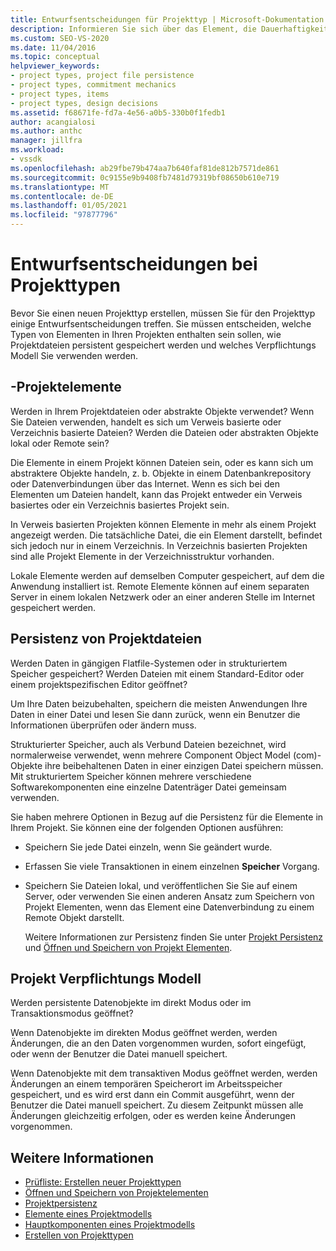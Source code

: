 ```yaml
---
title: Entwurfsentscheidungen für Projekttyp | Microsoft-Dokumentation
description: Informieren Sie sich über das Element, die Dauerhaftigkeit von Projektdateien und die Verpflichtungen, die Sie vor der Erweiterung von Visual Studio durch Erstellen eines neuen Projekt Typs treffen müssen.
ms.custom: SEO-VS-2020
ms.date: 11/04/2016
ms.topic: conceptual
helpviewer_keywords:
- project types, project file persistence
- project types, commitment mechanics
- project types, items
- project types, design decisions
ms.assetid: f68671fe-fd7a-4e56-a0b5-330b0f1fedb1
author: acangialosi
ms.author: anthc
manager: jillfra
ms.workload:
- vssdk
ms.openlocfilehash: ab29fbe79b474aa7b640faf81de812b7571de861
ms.sourcegitcommit: 0c9155e9b9408fb7481d79319bf08650b610e719
ms.translationtype: MT
ms.contentlocale: de-DE
ms.lasthandoff: 01/05/2021
ms.locfileid: "97877796"
---
```

# <a name="project-type-design-decisions"></a>Entwurfsentscheidungen bei Projekttypen
Bevor Sie einen neuen Projekttyp erstellen, müssen Sie für den Projekttyp einige Entwurfsentscheidungen treffen. Sie müssen entscheiden, welche Typen von Elementen in Ihren Projekten enthalten sein sollen, wie Projektdateien persistent gespeichert werden und welches Verpflichtungs Modell Sie verwenden werden.

## <a name="project-items"></a>-Projektelemente
 Werden in Ihrem Projektdateien oder abstrakte Objekte verwendet? Wenn Sie Dateien verwenden, handelt es sich um Verweis basierte oder Verzeichnis basierte Dateien? Werden die Dateien oder abstrakten Objekte lokal oder Remote sein?

 Die Elemente in einem Projekt können Dateien sein, oder es kann sich um abstraktere Objekte handeln, z. b. Objekte in einem Datenbankrepository oder Datenverbindungen über das Internet. Wenn es sich bei den Elementen um Dateien handelt, kann das Projekt entweder ein Verweis basiertes oder ein Verzeichnis basiertes Projekt sein.

 In Verweis basierten Projekten können Elemente in mehr als einem Projekt angezeigt werden. Die tatsächliche Datei, die ein Element darstellt, befindet sich jedoch nur in einem Verzeichnis. In Verzeichnis basierten Projekten sind alle Projekt Elemente in der Verzeichnisstruktur vorhanden.

 Lokale Elemente werden auf demselben Computer gespeichert, auf dem die Anwendung installiert ist. Remote Elemente können auf einem separaten Server in einem lokalen Netzwerk oder an einer anderen Stelle im Internet gespeichert werden.

## <a name="project-file-persistence"></a>Persistenz von Projektdateien
 Werden Daten in gängigen Flatfile-Systemen oder in strukturiertem Speicher gespeichert? Werden Dateien mit einem Standard-Editor oder einem projektspezifischen Editor geöffnet?

 Um Ihre Daten beizubehalten, speichern die meisten Anwendungen Ihre Daten in einer Datei und lesen Sie dann zurück, wenn ein Benutzer die Informationen überprüfen oder ändern muss.

 Strukturierter Speicher, auch als Verbund Dateien bezeichnet, wird normalerweise verwendet, wenn mehrere Component Object Model (com)-Objekte ihre beibehaltenen Daten in einer einzigen Datei speichern müssen. Mit strukturiertem Speicher können mehrere verschiedene Softwarekomponenten eine einzelne Datenträger Datei gemeinsam verwenden.

 Sie haben mehrere Optionen in Bezug auf die Persistenz für die Elemente in Ihrem Projekt. Sie können eine der folgenden Optionen ausführen:

- Speichern Sie jede Datei einzeln, wenn Sie geändert wurde.

- Erfassen Sie viele Transaktionen in einem einzelnen **Speicher** Vorgang.

- Speichern Sie Dateien lokal, und veröffentlichen Sie Sie auf einem Server, oder verwenden Sie einen anderen Ansatz zum Speichern von Projekt Elementen, wenn das Element eine Datenverbindung zu einem Remote Objekt darstellt.

  Weitere Informationen zur Persistenz finden Sie unter [Projekt Persistenz](../../extensibility/internals/project-persistence.md) und [Öffnen und Speichern von Projekt Elementen](../../extensibility/internals/opening-and-saving-project-items.md).

## <a name="project-commitment-model"></a>Projekt Verpflichtungs Modell
 Werden persistente Datenobjekte im direkt Modus oder im Transaktionsmodus geöffnet?

 Wenn Datenobjekte im direkten Modus geöffnet werden, werden Änderungen, die an den Daten vorgenommen wurden, sofort eingefügt, oder wenn der Benutzer die Datei manuell speichert.

 Wenn Datenobjekte mit dem transaktiven Modus geöffnet werden, werden Änderungen an einem temporären Speicherort im Arbeitsspeicher gespeichert, und es wird erst dann ein Commit ausgeführt, wenn der Benutzer die Datei manuell speichert. Zu diesem Zeitpunkt müssen alle Änderungen gleichzeitig erfolgen, oder es werden keine Änderungen vorgenommen.

## <a name="see-also"></a>Weitere Informationen
- [Prüfliste: Erstellen neuer Projekttypen](../../extensibility/internals/checklist-creating-new-project-types.md)
- [Öffnen und Speichern von Projektelementen](../../extensibility/internals/opening-and-saving-project-items.md)
- [Projektpersistenz](../../extensibility/internals/project-persistence.md)
- [Elemente eines Projektmodells](../../extensibility/internals/elements-of-a-project-model.md)
- [Hauptkomponenten eines Projektmodells](../../extensibility/internals/project-model-core-components.md)
- [Erstellen von Projekttypen](../../extensibility/internals/creating-project-types.md)
